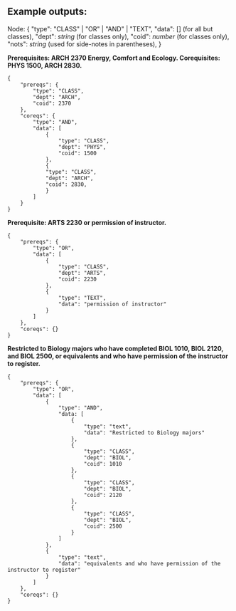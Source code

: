 ## Example outputs:

Node:
{
	"type": "CLASS" | "OR" | "AND" | "TEXT",
	"data": \[\] (for all but classes),
	"dept": *string* (for classes only),
	"coid": *number* (for classes only),
	"nots": *string* (used for side-notes in parentheses),
}

**Prerequisites: ARCH 2370 Energy, Comfort and Ecology. Corequisites: PHYS 1500, ARCH 2830.**

```
{
	"prereqs": {
		"type": "CLASS",
		"dept": "ARCH",
		"coid": 2370
	},
	"coreqs": {
		"type": "AND",
		"data": [
			{
				"type": "CLASS",
				"dept": "PHYS",
				"coid": 1500
			},
			{
		    "type": "CLASS",
		    "dept": "ARCH",
		    "coid": 2830,	
			}
		]
	}
}
```

**Prerequisite: ARTS 2230 or permission of instructor.**

```
{
	"prereqs": {
		"type": "OR",
		"data": [
			{
				"type": "CLASS",
				"dept": "ARTS",
				"coid": 2230
			},
			{
				"type": "TEXT",
				"data": "permission of instructor"
			}
		]
	},
	"coreqs": {}
}
```

**Restricted to Biology majors who have completed BIOL 1010, BIOL 2120, and BIOL 2500, or equivalents and who have permission of the instructor to register.**

```
{
	"prereqs": {
		"type": "OR",
		"data": [
			{
				"type": "AND",
				"data: [
					{
						"type": "text",
						"data": "Restricted to Biology majors"
					},
					{
						"type": "CLASS",
						"dept": "BIOL",
						"coid": 1010
					},
					{
						"type": "CLASS",
						"dept": "BIOL",
						"coid": 2120
					},
					{
						"type": "CLASS",
						"dept": "BIOL",
						"coid": 2500
					}
				]
			},
			{
				"type": "text",
				"data": "equivalents and who have permission of the instructor to register"
			}
		]
	},
	"coreqs": {}
}
```